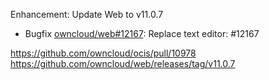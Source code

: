 Enhancement: Update Web to v11.0.7

- Bugfix [owncloud/web#12167](https://github.com/owncloud/web/pull/12167): Replace text editor: #12167

https://github.com/owncloud/ocis/pull/10978
https://github.com/owncloud/web/releases/tag/v11.0.7
